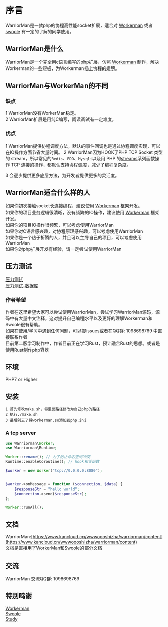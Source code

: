 # 序言
WarriorMan是一款php的协程高性能socket扩展，适合对 [Workerman](https://www.workerman.net/) 或者 [swoole](https://github.com/swoole/swoole-src) 有一定的了解的同学使用。

## WarriorMan是什么
WarriorMan是一个完全用c语言编写的php扩展，仿照 [Workerman](https://www.workerman.net/) 制作，解决Workerman的一些短板，为Workerman插上协程的翅膀。

## WarriorMan与WorkerMan的不同
### 缺点
1 WarriorMan没有WorkerMan稳定。  
2 WarriorMan扩展是用纯C编写，阅读调试有一定难度。
### 优点
1 WarriorMan提供协程调度方法，默认的事件回调也是通过协程调度实现，可以在IO操作方面节省大量时间。
2 WarriorMan因为HOOK了PHP TCP Socket 类型的 stream，所以常见的`Redis`、`PDO`、`Mysqli`以及用 PHP 的[streams](https://www.php.net/streams)系列函数操作 TCP 连接的操作，都默认支持协程调度，减少了编程复杂度。  

3 会逐步提供更多底层方法，为开发者提供更多的灵活度。  

## WarriorMan适合什么样的人
如果你初次接触socket长连接编程，建议使用 [Workerman](https://www.workerman.net/) 框架开发。  
如果你的项目业务逻辑很清晰，没有频繁的IO操作，建议使用 [Workerman](https://www.workerman.net/) 框架开发。  
如果你的项目IO操作很频繁，可以考虑使用WarriorMan  
如果你对C语言感兴趣，对协程原理感兴趣，可以考虑使用WarriorMan  
如果你是一个热于折腾的人，并且可以主导自己的项目，可以考虑使用WarriorMan  
如果你对php扩展开发有经验，请一定尝试使用WarriorMan 

## 压力测试
[压力测试](https://www.kancloud.cn/wwwoooshizha/warriorman/1839724)  
[压力测试-数据库](https://www.kancloud.cn/wwwoooshizha/warriorman/1839725)

### 作者希望
作者在这里希望大家可以尝试使用WarriorMan，尝试学习WarriorMan源码，源码中有大量中文注释，这对提升自己编程水平以及更好的理解Workerman和Swoole很有帮助。  
如果在使用/学习中遇到任何问题，可以提issues或者在QQ群: 1098698769 中直接联系作者  
目前第二版学习制作中，作者目前正在学习Rust，预计融合Rust的思想。或者是使用Rust制作php容器

## 环境
PHP7 or Higher

## 安装
```
1 首先修改make.sh，将里面路径修改为自己php的路径
2 执行./make.sh
3 最后别忘了将workerman.so添加到php.ini
```
### A tcp server
```php
use Warriorman\Worker;
use Warriorman\Runtime;

Worker::rename(); // 为了防止命名空间冲突
Runtime::enableCoroutine(); // hook相关函数

$worker = new Worker("tcp://0.0.0.0:8080");


$worker->onMessage = function ($connection, $data) {
	$responseStr = "hello world";
	$connection->send($responseStr);
};

Worker::runAll();
```

## 文档
WarriorMan:[https://www.kancloud.cn/wwwoooshizha/warriorman/content](https://www.kancloud.cn/wwwoooshizha/warriorman/content)  
文档是直接用了WorkerMan和Swoole的部分文档  

## 交流
WarriorMan 交流QQ群: 1098698769

## 特别鸣谢
[Workerman](https://github.com/walkor/Workerman)  
[Swoole](https://github.com/swoole/swoole-src)  
[Study](https://github.com/php-extension-research/study)  

